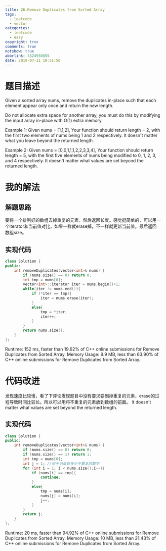 ```yaml
---
title: 26.Remove Duplicates from Sorted Array
tags:
  - leetcode
  - vector
categories:
  - leetcode
  - easy
copyright: true
comments: true
notshow: true
abbrlink: 3324950855
date: 2019-07-11 10:51:50
---
```

# 题目描述
Given a sorted array nums, remove the duplicates in-place such that each element appear only once and return the new length.

Do not allocate extra space for another array, you must do this by modifying the input array in-place with O(1) extra memory.

Example 1:
Given nums = [1,1,2],
Your function should return length = 2, with the first two elements of nums being 1 and 2 respectively.
It doesn't matter what you leave beyond the returned length.

Example 2:
Given nums = [0,0,1,1,1,2,2,3,3,4],
Your function should return length = 5, with the first five elements of nums being modified to 0, 1, 2, 3, and 4 respectively.
It doesn't matter what values are set beyond the returned length.


# 我的解法
## 解题思路
要将一个排列好的数组去掉重复的元素，然后返回长度。感觉挺简单的，可以用一个iterator和当前值对比，如果一样就erase掉，不一样就更新当前值，最后返回数组size。
## 实现代码
```C++
class Solution {
public:
    int removeDuplicates(vector<int>& nums) {
        if (nums.size() == 0) return 0;
        int tmp = nums[0];
        vector<int>::iterator iter = nums.begin()+1;
        while(iter != nums.end()){
            if (*iter == tmp){
                iter = nums.erase(iter);
            }
            else{
                tmp = *iter;
                iter++;
            }
        }
        return nums.size();
    }
};
```

Runtime: 152 ms, faster than 19.92% of C++ online submissions for Remove Duplicates from Sorted Array.
Memory Usage: 9.9 MB, less than 63.90% of C++ online submissions for Remove Duplicates from Sorted Array.
# 代码改进
发现速度比较慢，看了下评论发现题目中没有要求要删掉重复的元素，erase的过程导致时间比较长。所以可以用将不重复的元素放到数组的前面。
It doesn't matter what values are set beyond the returned length.
## 实现代码
```C++
class Solution {
public:
    int removeDuplicates(vector<int>& nums) {
        if (nums.size() == 0) return 0;
        if (nums.size() == 1) return 1;
        int tmp = nums[0];
        int j = 1; //用于记录有多少不重复的数字
        for (int i = 1; i < nums.size();i++){
            if (nums[i] == tmp){
                continue;
            }
            else{
                tmp = nums[i];
                nums[j] = nums[i];
                j++;
            }
        }
        return j;
    }
};
```
Runtime: 20 ms, faster than 94.92% of C++ online submissions for Remove Duplicates from Sorted Array.
Memory Usage: 10 MB, less than 21.43% of C++ online submissions for Remove Duplicates from Sorted Array.

